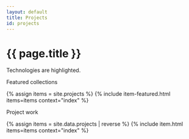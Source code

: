 ```yaml
---
layout: default
title: Projects
id: projects
---
```


<h1>{{ page.title }}</h1>

Technologies are <span class="tags">highlighted</span>.

<div class="row">
  <div class="col m3">
    <p class="subhead">
      Featured collections
    </p>
  </div>
  <div class="col m9">
    {% assign items = site.projects  %}
    {% include item-featured.html items=items context="index" %}          
  </div>
</div>


<div class="divider"></div>
<div class="section">
  <p class="subhead">
    Project work
  </p>

  {% assign items = site.data.projects | reverse %}
  {% include item.html items=items context="index" %}          
</div>

<!--
<script>
  var repos = {{ site.github.public_repositories | jsonify }}
</script>

<div class="container">
  <section>
    <form class="search-wrapper">
      <label for="repos-search" class="search-label">Browse our Open Source projects &#8628;</label>
      <input id="repos-search" class="search-input" type="text">
    </form>
  </section>
  <section>
    <div class="repos-wrapper">
      <div class="repos-count">
      </div>
      <div class="repos-list">
      </div>
    </div>
  </section>
</div>
-->

<!--
<div class="row container">
  {% for repo in site.github.public_repositories %}
  <div class="col s12 repo">
    <h3>{{ repo.name }}</h3>
    <p class="repo-url"><a href="{{ repo.html_url }}" target="_blank">{{ repo.html_url }}</a></p>
    <p class="repo-meta">
        <i class="fa fa-code-fork" aria-hidden="true"></i>
        {{ repo.forks_count }}
        
        <i class="fa fa-star" aria-hidden="true"></i>
        {{ repo.stargazers_count }}
        
        <i class="fa fa-eye" aria-hidden="true"></i>
        {{ repo.watchers_count }}
    </p>
    <div class="repo-desc">
      <p>{{ repo.description }}</p>
    </div>
    <p class="separator">&hellip;</p>
  </div>
  {% endfor %}
</div>
-->

<div class="row container repos">
</div>
